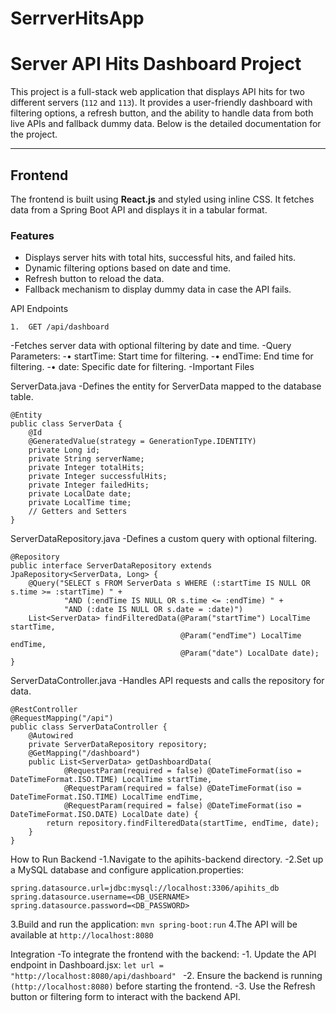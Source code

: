 # SerrverHitsApp
# Server API Hits Dashboard Project

This project is a full-stack web application that displays API hits for two different servers (`112` and `113`). It provides a user-friendly dashboard with filtering options, a refresh button, and the ability to handle data from both live APIs and fallback dummy data. Below is the detailed documentation for the project.

---

## **Frontend**

The frontend is built using **React.js** and styled using inline CSS. It fetches data from a Spring Boot API and displays it in a tabular format.

### **Features**
- Displays server hits with total hits, successful hits, and failed hits.
- Dynamic filtering options based on date and time.
- Refresh button to reload the data.
- Fallback mechanism to display dummy data in case the API fails.


API Endpoints

	1.	GET /api/dashboard
-Fetches server data with optional filtering by date and time.
-Query Parameters:
	-• startTime: Start time for filtering.
	-• endTime: End time for filtering.
	-• date: Specific date for filtering.
-Important Files

ServerData.java
-Defines the entity for ServerData mapped to the database table.
```
@Entity
public class ServerData {
    @Id
    @GeneratedValue(strategy = GenerationType.IDENTITY)
    private Long id;
    private String serverName;
    private Integer totalHits;
    private Integer successfulHits;
    private Integer failedHits;
    private LocalDate date;
    private LocalTime time;
    // Getters and Setters
}
```
ServerDataRepository.java
-Defines a custom query with optional filtering.
```
@Repository
public interface ServerDataRepository extends JpaRepository<ServerData, Long> {
    @Query("SELECT s FROM ServerData s WHERE (:startTime IS NULL OR s.time >= :startTime) " +
            "AND (:endTime IS NULL OR s.time <= :endTime) " +
            "AND (:date IS NULL OR s.date = :date)")
    List<ServerData> findFilteredData(@Param("startTime") LocalTime startTime, 
                                      @Param("endTime") LocalTime endTime, 
                                      @Param("date") LocalDate date);
}
```

ServerDataController.java
-Handles API requests and calls the repository for data.
```
@RestController
@RequestMapping("/api")
public class ServerDataController {
    @Autowired
    private ServerDataRepository repository;
    @GetMapping("/dashboard")
    public List<ServerData> getDashboardData(
            @RequestParam(required = false) @DateTimeFormat(iso = DateTimeFormat.ISO.TIME) LocalTime startTime,
            @RequestParam(required = false) @DateTimeFormat(iso = DateTimeFormat.ISO.TIME) LocalTime endTime,
            @RequestParam(required = false) @DateTimeFormat(iso = DateTimeFormat.ISO.DATE) LocalDate date) {
        return repository.findFilteredData(startTime, endTime, date);
    }
}
```
How to Run Backend
	-1.Navigate to the apihits-backend directory.
	-2.Set up a MySQL database and configure application.properties:
```
spring.datasource.url=jdbc:mysql://localhost:3306/apihits_db
spring.datasource.username=<DB_USERNAME>
spring.datasource.password=<DB_PASSWORD>
```
3.Build and run the application:
    `mvn spring-boot:run`
4.The API will be available at `http://localhost:8080`

Integration
-To integrate the frontend with the backend:
	-1.	Update the API endpoint in Dashboard.jsx:
    `let url = "http://localhost:8080/api/dashboard" `
    	-2.	Ensure the backend is running `(http://localhost:8080)` before starting the frontend.
	-3.	Use the Refresh button or filtering form to interact with the backend API.
